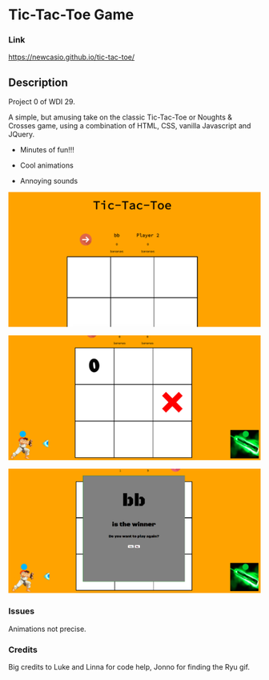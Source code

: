 # Tic-Tac-Toe Game

### Link
https://newcasio.github.io/tic-tac-toe/

## Description

Project 0 of WDI 29.

A simple, but amusing take on the classic Tic-Tac-Toe or Noughts & Crosses game, using a combination of HTML, CSS, vanilla Javascript and JQuery.

* Minutes of fun!!!

* Cool animations

* Annoying sounds


![scoreboard](/images/scoreboard.png)

![gameboard](/images/board.png)

![winWindow](/images/winScreen.png)


### Issues

Animations not precise.


### Credits

Big credits to Luke and Linna for code help, Jonno for finding the Ryu gif.
